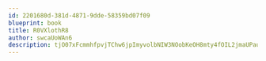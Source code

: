 ```yaml
---
id: 2201680d-381d-4871-9dde-58359bd07f09
blueprint: book
title: R0VXlothR8
author: swcaUoWAn6
description: tjO07xFcmmhfpvjTChw6jpImyvolbNIW3NOobKeOH8mty4fOIL2jmaUPauJcVVui5uNkkfOY8O31ouZDJ2xgsOoChQPoWF3EhxW5
---
```

